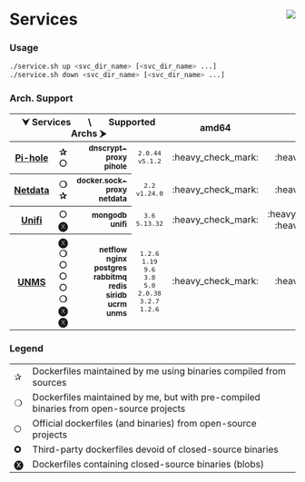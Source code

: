 # Services <a href='https://github.com/padhi-homelab/Services/actions?query=workflow%3A%22Docker+CI+Release%22'><img align='right' src='https://img.shields.io/github/workflow/status/padhi-homelab/Services/Docker%20CI%20Release?logo=github&logoWidth=24&style=flat-square'></img></a>

### Usage

```bash
./service.sh up <svc_dir_name> [<svc_dir_name> ...]
./service.sh down <svc_dir_name> [<svc_dir_name> ...]
```

### Arch. Support

<table>
  <thead>
    <tr>
      <th colspan='4'>&#x2B9F; Services &nbsp; &nbsp; &nbsp; \ &nbsp; &nbsp; &nbsp; Supported Archs &#x2B9E;</th>
      <th>amd64</th>
      <th>i386</th>
      <th>arm/v6</th>
      <th>arm/v7</th>
      <th>arm64</th>
      <th>ppc64le</th>
    </tr>
  </thead>
  <tbody>
    <tr>
      <th>
        <a href='https://pi-hole.net'>Pi-hole</a>
      </th>
      <th>
        ✰ <br> 🞅
      </th>
      <th align='right'>
        <a href='https://hub.docker.com/repository/docker/padhihomelab/dnscrypt-proxy'>
          <sub>dnscrypt-proxy</sub>
        </a>
        <br>
        <a href='https://hub.docker.com/r/pihole/pihole'>
          <sub>pihole</sub>
        </a>
      </th>
      <td align='center'>
        <code><sub>2.0.44</sub></code>
        <br>
        <code><sub>v5.1.2</sub></code>
      </td>
      <td align='center'>
        :heavy_check_mark:
      </td>
      <td align='center'>
        :heavy_check_mark:
      </td>
      <td align='center'>
        :heavy_check_mark:
      </td>
      <td align='center'>
        :heavy_check_mark:
      </td>
      <td align='center'>
        :heavy_check_mark:
      </td>
      <td align='center'>
        :heavy_check_mark:
        <br>
        :heavy_multiplication_x:
      </td>
    </tr>
    <tr>
      <th>
        <a href='https://www.netdata.cloud'>Netdata</a>
      </th>
      <th>
        ❍ <br> ✰
      </th>
      <th align='right'>
        <a href='https://hub.docker.com/r/padhihomelab/docker.sock-proxy'>
          <sub>docker.sock-proxy</sub>
        </a>
        <br>
        <a href='https://hub.docker.com/r/padhihomelab/netdata'>
          <sub>netdata</sub>
        </a>
      </th>
      <td align='center'>
        <code><sub>2.2</sub></code>
        <br>
        <code><sub>v1.24.0</sub></code>
      </td>
      <td align='center'>
        :heavy_check_mark:
      </td>
      <td align='center'>
        :heavy_check_mark:
      </td>
      <td align='center'>
        :heavy_check_mark:
      </td>
      <td align='center'>
        :heavy_check_mark:
      </td>
      <td align='center'>
        :heavy_check_mark:
      </td>
      <td align='center'>
        :heavy_check_mark:
      </td>
    </tr>
    <tr>
      <th>
        <a href='https://unifi-network.ui.com'>Unifi</a>
      </th>
      <th>
        🞅 <br> 🅧
      </th>
      <th align='right'>
        <a href='https://hub.docker.com/_/mongo'>
          <sub>mongodb</sub>
        </a>
        <br>
        <a href='https://hub.docker.com/r/padhihomelab/unifi'>
          <sub>unifi</sub>
        </a>
      </th>
      <td align='center'>
        <code><sub>3.6</sub></code>
        <br>
        <code><sub>5.13.32</sub></code>
      </td>
      <td align='center'>
        :heavy_check_mark:
      </td>
      <td align='center'>
        :heavy_multiplication_x:
        <br>
        :heavy_check_mark:
      </td>
      <td align='center'>
        :heavy_multiplication_x:
        <br>
        :heavy_multiplication_x:
      </td>
      <td align='center'>
        :heavy_multiplication_x:
        <br>
        :heavy_multiplication_x:
      </td>
      <td align='center'>
        :heavy_check_mark:
      </td>
      <td align='center'>
        :heavy_multiplication_x:
        <br>
        :heavy_multiplication_x:
      </td>
    </tr>
    <tr>
      <th>
        <a href='https://unms.com'>UNMS</a>
      </th>
      <th>
        🅧 <br> ❍ <br> 🞅 <br> 🞅 <br> 🞅 <br> ❍ <br> 🅧 <br> 🅧
      </th>
      <th align='right'>
        <a href='https://hub.docker.com/r/padhihomelab/unms/tags'>
          <sub>netflow</sub>
        </a>
        <br>
        <a href='https://hub.docker.com/r/padhihomelab/unms/tags'>
          <sub>nginx</sub>
        </a>
        <br>
        <a href='https://hub.docker.com/_/postgres'>
          <sub>postgres</sub>
        </a>
        <br>
        <a href='https://hub.docker.com/_/rabbitmq'>
          <sub>rabbitmq</sub>
        </a>
        <br>
        <a href='https://hub.docker.com/_/redis'>
          <sub>redis</sub>
        </a>
        <br>
        <a href='https://hub.docker.com/r/padhihomelab/unms/tags'>
          <sub>siridb</sub>
        </a>
        <br>
        <a href='https://hub.docker.com/r/padhihomelab/unms/tags'>
          <sub>ucrm</sub>
        </a>
        <br>
        <a href='https://hub.docker.com/r/padhihomelab/unms'>
          <sub>unms</sub>
        </a>
      </th>
      <td align='center'>
        <code><sub>1.2.6</sub></code>
        <br>
        <code><sub>1.19</sub></code>
        <br>
        <code><sub>9.6</sub></code>
        <br>
        <code><sub>3.8</sub></code>
        <br>
        <code><sub>5.0</sub></code>
        <br>
        <code><sub>2.0.38</sub></code>
        <br>
        <code><sub>3.2.7</sub></code>
        <br>
        <code><sub>1.2.6</sub></code>
      </td>
      <td align='center'>
        :heavy_check_mark:
      </td>
      <td align='center'>
        :heavy_check_mark:
      </td>
      <td align='center'>
        :heavy_check_mark:
      </td>
      <td align='center'>
        :heavy_check_mark:
      </td>
      <td align='center'>
        :heavy_check_mark:
      </td>
      <td align='center'>
        :heavy_check_mark:
        <br>
        :heavy_multiplication_x:
        <br>
        :heavy_check_mark:
        <br>
        :heavy_check_mark:
        <br>
        :heavy_check_mark:
        <br>
        :heavy_check_mark:
        <br>
        :heavy_check_mark:
        <br>
        :heavy_check_mark:
      </td>
    </tr>
  </tbody>
</table>

### Legend

<table>
  <tbody>
    <tr>
      <td>✰</td>
      <td>Dockerfiles maintained by me using binaries compiled from sources</td>
    </tr>
    <tr>
      <td>❍</td>
      <td>Dockerfiles maintained by me, but with pre-compiled binaries from open-source projects</td>
    </tr>
    <tr>
      <td>🞅</td>
      <td>Official dockerfiles (and binaries) from open-source projects</td>
    </tr>
    <tr>
      <td>🞉</td>
      <td>Third-party dockerfiles devoid of closed-source binaries</td>
    </tr>
    <tr>
      <td>🅧</td>
      <td>Dockerfiles containing closed-source binaries (blobs)</td>
    </tr>
  </tbody>
</table>
